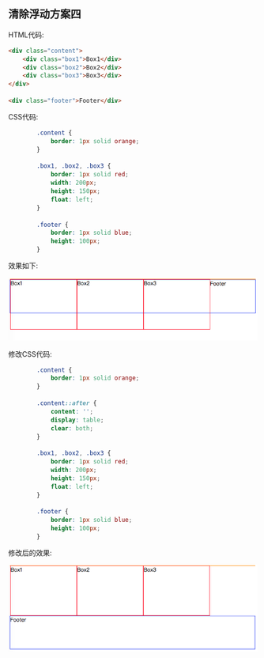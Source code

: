 ## 清除浮动方案四

HTML代码:
```html
<div class="content">
    <div class="box1">Box1</div>
    <div class="box2">Box2</div>
    <div class="box3">Box3</div>
</div>

<div class="footer">Footer</div>
```

CSS代码:
```css
        .content {
            border: 1px solid orange;
        }

        .box1, .box2, .box3 {
            border: 1px solid red;
            width: 200px;
            height: 150px;
            float: left;
        }

        .footer {
            border: 1px solid blue;
            height: 100px;
        }
```

效果如下: 

![](../../../images/float_around_3.png)

修改CSS代码:
```css
        .content {
            border: 1px solid orange;
        }
        
        .content::after {
            content: '';
            display: table;
            clear: both;
        }

        .box1, .box2, .box3 {
            border: 1px solid red;
            width: 200px;
            height: 150px;
            float: left;
        }
        
        .footer {
            border: 1px solid blue;
            height: 100px;
        }
```

修改后的效果:

![](../../../images/float_around_4.png)